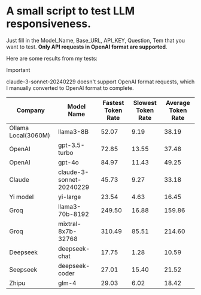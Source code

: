 # A small script to test LLM responsiveness.

Just fill in the Model_Name, Base_URL, API_KEY, Question, Tem that you want to test. **Only API requests in OpenAI format are supported**.

Here are some results from my tests:

> [!IMPORTANT]
> claude-3-sonnet-20240229 doesn't support OpenAI format requests, which I manually converted to OpenAI format to complete.

|Company|Model Name|Fastest Token Rate|Slowest Token Rate|Average Token Rate|
|---|---|---|---|---|
|Ollama Local(3060M)|llama3-8B|52.07|9.19|38.19|
|OpenAI|gpt-3.5-turbo|72.85|13.55|37.48|
|OpenAI|gpt-4o|84.97|11.43|49.25|
|Claude|claude-3-sonnet-20240229|45.73|9.27|33.18|
|Yi model|yi-large|23.54|4.63|16.45|
|Groq|llama3-70b-8192|249.50|16.88|159.86|
|Groq|mixtral-8x7b-32768|310.49|85.51|214.60|
|Deepseek|deepseek-chat|17.75|1.28|10.59|
|Seepseek|deepseek-coder|27.01|15.40|21.52|
|Zhipu|glm-4|29.03|6.02|18.42|
